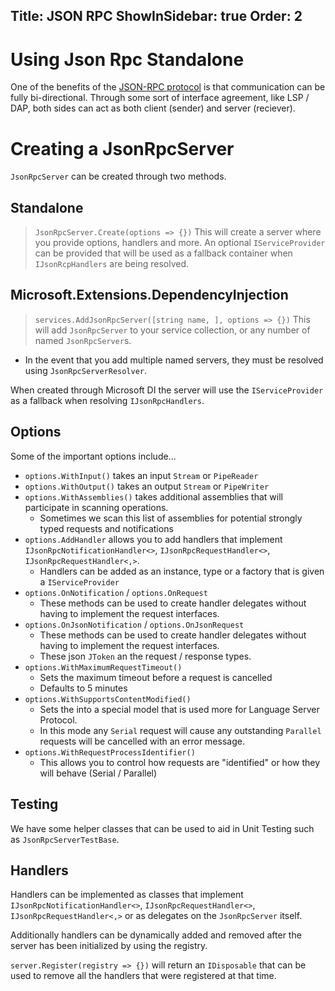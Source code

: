 Title: JSON RPC
ShowInSidebar: true
Order: 2
---

# Using Json Rpc Standalone
One of the benefits of the [JSON-RPC protocol](https://www.jsonrpc.org/specification) is that communication can be fully bi-directional.  Through some sort of interface agreement, like LSP / DAP, both sides can act as both client (sender) and server (reciever).

# Creating a JsonRpcServer
`JsonRpcServer` can be created through two methods.

## Standalone

> `JsonRpcServer.Create(options => {})`
This will create a server where you provide options, handlers and more.  An optional `IServiceProvider` can be provided that will be used as a fallback container when `IJsonRcpHandlers` are being resolved.

## Microsoft.Extensions.DependencyInjection

> `services.AddJsonRpcServer([string name, ], options => {})`
This will add `JsonRpcServer` to your service collection, or any number of named `JsonRpcServer`s.

* In the event that you add multiple named servers, they must be resolved using `JsonRpcServerResolver`.

When created through Microsoft DI the server will use the `IServiceProvider` as a fallback when resolving `IJsonRpcHandlers`.

## Options

Some of the important options include...

* `options.WithInput()` takes an input `Stream` or `PipeReader`
* `options.WithOutput()` takes an output `Stream` or `PipeWriter`
* `options.WithAssemblies()` takes additional assemblies that will participate in scanning operations.
  * Sometimes we scan this list of assemblies for potential strongly typed requests and notifications
* `options.AddHandler` allows you to add handlers that implement `IJsonRpcNotificationHandler<>`, `IJsonRpcRequestHandler<>`, `IJsonRpcRequestHandler<,>`.
  * Handlers can be added as an instance, type or a factory that is given a `IServiceProvider`
* `options.OnNotification` / `options.OnRequest`
  * These methods can be used to create handler delegates without having to implement the request interfaces.
* `options.OnJsonNotification` / `options.OnJsonRequest`
  * These methods can be used to create handler delegates without having to implement the request interfaces.
  * These json `JToken` an the request / response types.
* `options.WithMaximumRequestTimeout()`
  * Sets the maximum timeout before a request is cancelled
  * Defaults to 5 minutes
* `options.WithSupportsContentModified()`
  * Sets the into a special model that is used more for Language Server Protocol.
  * In this mode any `Serial` request will cause any outstanding `Parallel` requests will be cancelled with an error message.
* `options.WithRequestProcessIdentifier()`
  * This allows you to control how requests are "identified" or how they will behave (Serial / Parallel)

## Testing

We have some helper classes that can be used to aid in Unit Testing such as `JsonRpcServerTestBase`.

## Handlers
Handlers can be implemented as classes that implement `IJsonRpcNotificationHandler<>`, `IJsonRpcRequestHandler<>`, `IJsonRpcRequestHandler<,>` or as delegates on the `JsonRpcServer` itself.

Additionally handlers can be dynamically added and removed after the server has been initialized by using the registry.

`server.Register(registry => {})` will return an `IDisposable` that can be used to remove all the handlers that were registered at that time.
